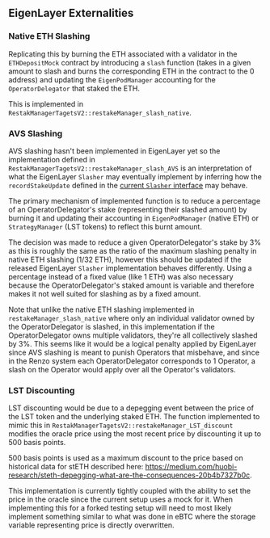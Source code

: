 ## EigenLayer Externalities

### Native ETH Slashing
Replicating this by burning the ETH associated with a validator in the `ETHDepositMock` contract by introducing a `slash` function (takes in a given amount to slash and burns the corresponding ETH in the contract to the 0 address) and updating the `EigenPodManager` accounting for the `OperatorDelegator` that staked the ETH.  

This is implemented in `RestakManagerTagetsV2::restakeManager_slash_native`. 

### AVS Slashing
AVS slashing hasn't been implemented in EigenLayer yet so the implementation defined in `RestakManagerTagetsV2::restakeManager_slash_AVS` is an interpretation of what the EigenLayer `Slasher` may eventually implement by inferring how the `recordStakeUpdate` defined in the [current `Slasher` interface](https://github.com/Layr-Labs/eigenlayer-contracts/blob/f3aa0efc2be0013b5002444b74ef7413e1779f59/src/contracts/core/Slasher.sol#L47) may behave. 

The primary mechanism of implemented function is to reduce a percentage of an OperatorDelegator's stake (representing their slashed amount) by burning it and updating their accounting in `EigenPodManager` (native ETH) or `StrategyManager` (LST tokens) to reflect this burnt amount. 

The decision was made to reduce a given OperatorDelegator's stake by 3% as this is roughly the same as the ratio of the maximum slashing penalty in native ETH slashing (1/32 ETH), however this should be updated if the released EigenLayer `Slasher` implementation behaves differently. Using a percentage instead of a fixed value (like 1 ETH) was also necessary because the OperatorDelegator's staked amount is variable and therefore makes it not well suited for slashing as by a fixed amount. 

Note that unlike the native ETH slashing implemented in `restakeManager_slash_native` where only an individual validator owned by the OperatorDelegator is slashed, in this implementation if the OperatorDelegator owns multiple validators, they're all collectively slashed by 3%. This seems like it would be a logical penalty applied by EigenLayer since AVS slashing is meant to punish Operators that misbehave, and since in the Renzo system each OperatorDelegator corresponds to 1 Operator, a slash on the Operator would apply over all the Operator's validators.

### LST Discounting
LST discounting would be due to a depegging event between the price of the LST token and the underlying staked ETH. The function implemented to mimic this in `RestakManagerTagetsV2::restakeManager_LST_discount` modifies the oracle price using the most recent price by discounting it up to 500 basis points. 

500 basis points is used as a maximum discount to the price based on historical data for stETH described here: https://medium.com/huobi-research/steth-depegging-what-are-the-consequences-20b4b7327b0c. 

This implementation is currently tightly coupled with the ability to set the price in the oracle since the current setup uses a mock for it. When implementing this for a forked testing setup will need to most likely implement something similar to what was done in eBTC where the storage variable representing price is directly overwritten. 